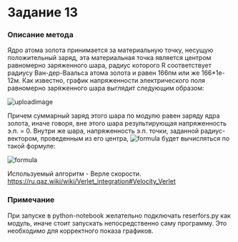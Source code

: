 # Задание 13
### Описание метода
Ядро атома золота принимается за материальную точку, несущую положительный заряд, эта материальная точка является центром равномерно заряженного шара, радиус которого R соответствует радиусу Ван-дер-Ваальса атома золота и равен 166пм или же 166*1e-12м.
Как известно, график напряженности электрического поля равномерно заряженного шара выглядит следующим образом:

![uploadimage](https://tepka.ru/fizika_10-11/1.47.jpg)

Причем суммарный заряд этого шара по модулю равен заряду ядра золота, иначе говоря, вне этого шара результирующая напряженность э.п. = 0.
Внутри же шара, напряженность э.п. точки, заданной радиус-вектором, проведенным из его центра, ![formula](https://render.githubusercontent.com/render/math?math=\vec{r}_{12}) будет вычисляться по такой формуле:

![formula](https://render.githubusercontent.com/render/math?math=\vec{E}=k\cdot\frac{q(R-|r_{12}|)}{r_{12}^2}\cdot\frac{\vec{r}_{12}}{|r_{12}|})

Используемый алгоритм - Верле скорости.
https://ru.qaz.wiki/wiki/Verlet_integration#Velocity_Verlet
### Примечание
При запуске в python-notebook желательно подключать reserfors.py как модуль, иначе стоит запускать непосредственно саму программу. Это необходимо для корректного показа графиков.
